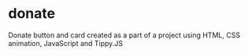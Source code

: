 # donate
Donate button and card created as a part of a project 
using HTML, CSS animation, JavaScript and Tippy.JS
